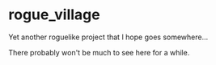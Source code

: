 # rogue_village
Yet another roguelike project that I hope goes somewhere...

There probably won't be much to see here for a while.
